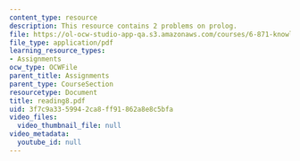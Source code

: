 ```yaml
---
content_type: resource
description: This resource contains 2 problems on prolog.
file: https://ol-ocw-studio-app-qa.s3.amazonaws.com/courses/6-871-knowledge-based-applications-systems-spring-2005/3f7c9a3359942ca8ff91862a8e8c5bfa_reading8.pdf
file_type: application/pdf
learning_resource_types:
- Assignments
ocw_type: OCWFile
parent_title: Assignments
parent_type: CourseSection
resourcetype: Document
title: reading8.pdf
uid: 3f7c9a33-5994-2ca8-ff91-862a8e8c5bfa
video_files:
  video_thumbnail_file: null
video_metadata:
  youtube_id: null
---
```

